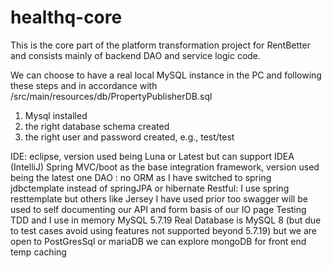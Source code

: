 # healthq-core
This is the core part of the platform transformation project for RentBetter and consists mainly of backend DAO and service logic code.

We can choose to have a real local MySQL instance in the PC and following these steps and in accordance with /src/main/resources/db/PropertyPublisherDB.sql
1. Mysql installed
2. the right database schema created
3. the right user and password created, e.g., test/test

IDE: eclipse, version used being Luna or Latest but can support IDEA (IntelliJ)
Spring MVC/boot as the base integration framework, version used being the latest one 
DAO : no ORM as I have switched to spring jdbctemplate instead of springJPA or hibernate 
Restful: I use spring resttemplate but others like Jersey I have used prior too 
swagger will be used to self documenting our API and form basis of our IO page 
Testing TDD and I use in memory MySQL 5.7.19
Real Database is MySQL 8 (but due to test cases avoid using features not supported beyond 5.7.19) but we are open to PostGresSql or mariaDB we can explore mongoDB for front end temp caching 